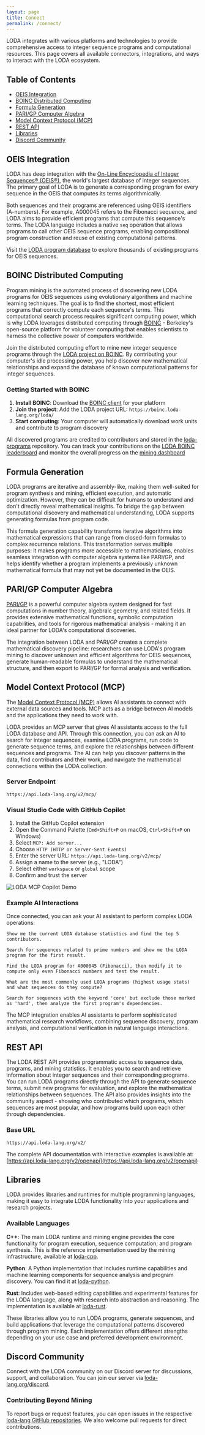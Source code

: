 ```yaml
---
layout: page
title: Connect
permalink: /connect/
---
```


LODA integrates with various platforms and technologies to provide comprehensive access to integer sequence programs and computational resources. This page covers all available connectors, integrations, and ways to interact with the LODA ecosystem.

## Table of Contents

- [OEIS Integration](#oeis-integration)
- [BOINC Distributed Computing](#boinc-distributed-computing)
- [Formula Generation](#formula-generation)
- [PARI/GP Computer Algebra](#parigp-computer-algebra)
- [Model Context Protocol (MCP)](#model-context-protocol-mcp)
- [REST API](#rest-api)
- [Libraries](#libraries)
- [Discord Community](#discord-community)

## OEIS Integration

LODA has deep integration with the [On-Line Encyclopedia of Integer Sequences® (OEIS®)](https://oeis.org/), the world's largest database of integer sequences. The primary goal of LODA is to generate a corresponding program for every sequence in the OEIS that computes its terms algorithmically.

Both sequences and their programs are referenced using OEIS identifiers (A-numbers). For example, A000045 refers to the Fibonacci sequence, and LODA aims to provide efficient programs that compute this sequence's terms. The LODA language includes a native `seq` operation that allows programs to call other OEIS sequence programs, enabling compositional program construction and reuse of existing computational patterns.

Visit the [LODA program database](https://loda-lang.org/programs) to explore thousands of existing programs for OEIS sequences.

## BOINC Distributed Computing

Program mining is the automated process of discovering new LODA programs for OEIS sequences using evolutionary algorithms and machine learning techniques. The goal is to find the shortest, most efficient programs that correctly compute each sequence's terms. This computational search process requires significant computing power, which is why LODA leverages distributed computing through [BOINC](https://boinc.berkeley.edu/) - Berkeley's open-source platform for volunteer computing that enables scientists to harness the collective power of computers worldwide.

Join the distributed computing effort to mine new integer sequence programs through the [LODA project on BOINC](https://boinc.loda-lang.org/loda/). By contributing your computer's idle processing power, you help discover new mathematical relationships and expand the database of known computational patterns for integer sequences.

### Getting Started with BOINC
1. **Install BOINC**: Download the [BOINC client](https://boinc.berkeley.edu/download.php) for your platform
2. **Join the project**: Add the LODA project URL: `https://boinc.loda-lang.org/loda/`
3. **Start computing**: Your computer will automatically download work units and contribute to program discovery

All discovered programs are credited to contributors and stored in the [loda-programs](https://github.com/loda-lang/loda-programs) repository.
You can track your contributions on the [LODA BOINC leaderboard](https://boinc.loda-lang.org/loda/top_users.php) and monitor the overall progress on the [mining dashboard](https://dashboard.loda-lang.org/grafana/)

## Formula Generation

LODA programs are iterative and assembly-like, making them well-suited for program synthesis and mining, efficient execution, and automatic optimization. However, they can be difficult for humans to understand and don't directly reveal mathematical insights. To bridge the gap between computational discovery and mathematical understanding, LODA supports generating formulas from program code.

This formula generation capability transforms iterative algorithms into mathematical expressions that can range from closed-form formulas to complex recurrence relations. This transformation serves multiple purposes: it makes programs more accessible to mathematicians, enables seamless integration with computer algebra systems like PARI/GP, and helps identify whether a program implements a previously unknown mathematical formula that may not yet be documented in the OEIS.

## PARI/GP Computer Algebra

[PARI/GP](https://pari.math.u-bordeaux.fr/) is a powerful computer algebra system designed for fast computations in number theory, algebraic geometry, and related fields. It provides extensive mathematical functions, symbolic computation capabilities, and tools for rigorous mathematical analysis - making it an ideal partner for LODA's computational discoveries.

The integration between LODA and PARI/GP creates a complete mathematical discovery pipeline: researchers can use LODA's program mining to discover unknown and efficient algorithms for OEIS sequences, generate human-readable formulas to understand the mathematical structure, and then export to PARI/GP for formal analysis and verification.

## Model Context Protocol (MCP)

The [Model Context Protocol (MCP)](https://modelcontextprotocol.io/) allows AI assistants to connect with external data sources and tools. MCP acts as a bridge between AI models and the applications they need to work with.

LODA provides an MCP server that gives AI assistants access to the full LODA database and API. Through this connection, you can ask an AI to search for integer sequences, examine LODA programs, run code to generate sequence terms, and explore the relationships between different sequences and programs. The AI can help you discover patterns in the data, find contributors and their work, and navigate the mathematical connections within the LODA collection.

### Server Endpoint
```
https://api.loda-lang.org/v2/mcp/
```

### Visual Studio Code with GitHub Copilot

1. Install the GitHub Copilot extension
2. Open the Command Palette (`Cmd+Shift+P` on macOS, `Ctrl+Shift+P` on Windows)
3. Select `MCP: Add server...`
4. Choose `HTTP (HTTP or Server-Sent Events)`
5. Enter the server URL: `https://api.loda-lang.org/v2/mcp/`
6. Assign a name to the server (e.g., "LODA")
7. Select either `workspace` or `global` scope
8. Confirm and trust the server

![LODA MCP Copilot Demo](images/loda-mcp-copilot.gif)

### Example AI Interactions

Once connected, you can ask your AI assistant to perform complex LODA operations:

```text
Show me the current LODA database statistics and find the top 5 contributors.
```

```text
Search for sequences related to prime numbers and show me the LODA program for the first result.
```

```text
Find the LODA program for A000045 (Fibonacci), then modify it to compute only even Fibonacci numbers and test the result.
```

```text
What are the most commonly used LODA programs (highest usage stats) and what sequences do they compute?
```

```text
Search for sequences with the keyword 'core' but exclude those marked as 'hard', then analyze the first program's dependencies.
```

The MCP integration enables AI assistants to perform sophisticated mathematical research workflows, combining sequence discovery, program analysis, and computational verification in natural language interactions.

## REST API

The LODA REST API provides programmatic access to sequence data, programs, and mining statistics. It enables you to search and retrieve information about integer sequences and their corresponding programs. You can run LODA programs directly through the API to generate sequence terms, submit new programs for evaluation, and explore the mathematical relationships between sequences. The API also provides insights into the community aspect - showing who contributed which programs, which sequences are most popular, and how programs build upon each other through dependencies.

### Base URL
```
https://api.loda-lang.org/v2/
```

The complete API documentation with interactive examples is available at:
[https://api.loda-lang.org/v2/openapi](https://api.loda-lang.org/v2/openapi)

## Libraries

LODA provides libraries and runtimes for multiple programming languages, making it easy to integrate LODA functionality into your applications and research projects.

### Available Languages

**C++**: The main LODA runtime and mining engine provides the core functionality for program execution, sequence computation, and program synthesis. This is the reference implementation used by the mining infrastructure, available at [loda-cpp](https://github.com/loda-lang/loda-cpp).

**Python**: A Python implementation that includes runtime capabilities and machine learning components for sequence analysis and program discovery. You can find it at [loda-python](https://github.com/loda-lang/loda-python).

**Rust**: Includes web-based editing capabilities and experimental features for the LODA language, along with research into abstraction and reasoning. The implementation is available at [loda-rust](https://github.com/loda-lang/loda-rust).

These libraries allow you to run LODA programs, generate sequences, and build applications that leverage the computational patterns discovered through program mining. Each implementation offers different strengths depending on your use case and preferred development environment.

## Discord Community

Connect with the LODA community on our Discord server for discussions, support, and collaboration. You can join our server via [loda-lang.org/discord](https://loda-lang.org/discord).

### Contributing Beyond Mining

To report bugs or request features, you can open issues in the respective [loda-lang GitHub repositories](https://github.com/loda-lang).
We also welcome pull requests for direct contributions.
